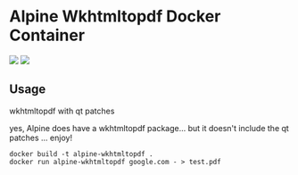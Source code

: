 # Alpine Wkhtmltopdf Docker Container

[![](https://travis-ci.org/madnight/docker-alpine-wkhtmltopdf.svg)](https://travis-ci.org/madnight/docker-alpine-wkhtmltopdf)
[![](https://images.microbadger.com/badges/image/madnight/docker-alpine-wkhtmltopdf.svg)](https://microbadger.com/images/madnight/docker-alpine-wkhtmltopdf "Get your own image badge on microbadger.com")

## Usage

wkhtmltopdf with qt patches

yes, Alpine does have a wkhtmltopdf package... but it doesn't include the qt patches ... enjoy!

```
docker build -t alpine-wkhtmltopdf .
docker run alpine-wkhtmltopdf google.com - > test.pdf
```

